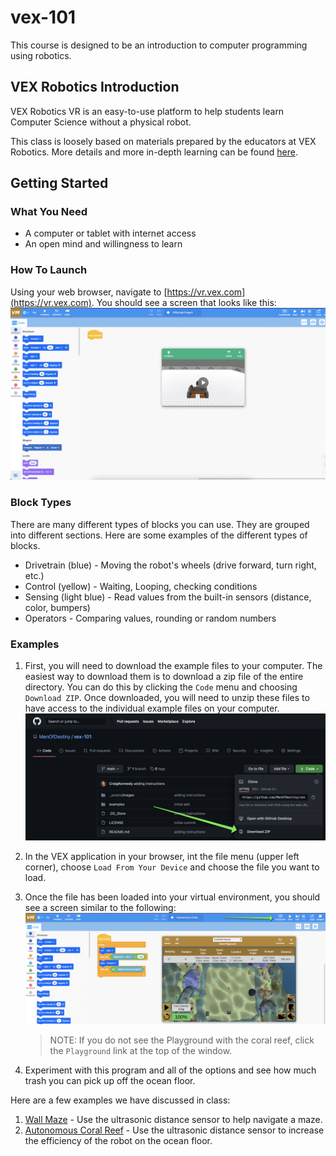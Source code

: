 # vex-101

This course is designed to be an introduction to computer programming using robotics.

## VEX Robotics Introduction

VEX Robotics VR is an easy-to-use platform to help students learn Computer Science without a physical robot.

This class is loosely based on materials prepared by the educators at VEX Robotics.  More details and more in-depth learning can be found [here](https://education.vex.com/stemlabs/cs/computer-science-level-1-blocks).

## Getting Started

### What You Need

- A computer or tablet with internet access
- An open mind and willingness to learn

### How To Launch

Using your web browser, navigate to [https://vr.vex.com](https://vr.vex.com).  You should see a screen that looks like this:
![home-page](./_assets/images/vex-home.png)

### Block Types

There are many different types of blocks you can use. They are grouped into different sections.  Here are some examples of the different types of blocks.

- Drivetrain (blue) - Moving the robot's wheels (drive forward, turn right, etc.)
- Control (yellow) - Waiting, Looping, checking conditions
- Sensing (light blue) - Read values from the built-in sensors (distance, color, bumpers)
- Operators - Comparing values, rounding or random numbers

### Examples

1. First, you will need to download the example files to your computer.  The easiest way to download them is to download a zip file of the entire directory. You can do this by clicking the `Code` menu and choosing `Download ZIP`. Once downloaded, you will need to unzip these files to have access to the individual example files on your computer.
![download](./_assets/images/github-download.png)

1. In the VEX application in your browser, int the file menu (upper left corner), choose `Load From Your Device` and choose the file you want to load.

1. Once the file has been loaded into your virtual environment, you should see a screen similar to the following:
![loaded](./_assets/images/vex-loaded.png)
    > NOTE: If you do not see the Playground with the coral reef, click the `Playground` link at the top of the window.

1. Experiment with this program and all of the options and see how much trash you can pick up off the ocean floor.

Here are a few examples we have discussed in class:

1. [Wall Maze](./examples-wallmaze.md) - Use the ultrasonic distance sensor to help navigate a maze.
1. [Autonomous Coral Reef](./examples-autonomousreef.md) - Use the ultrasonic distance sensor to increase the efficiency of the robot on the ocean floor.
